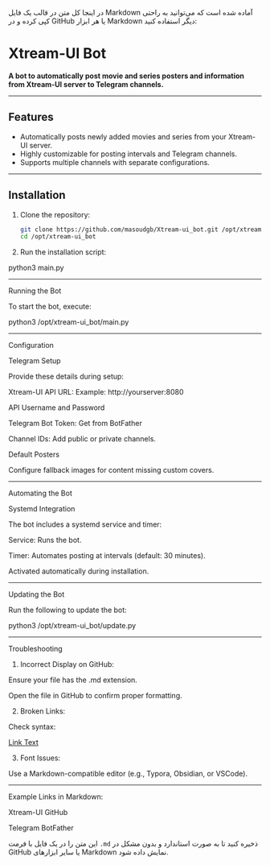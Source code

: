 در اینجا کل متن در قالب یک فایل Markdown آماده شده است که می‌توانید به راحتی کپی کرده و در GitHub یا هر ابزار Markdown دیگر استفاده کنید:

# Xtream-UI Bot

**A bot to automatically post movie and series posters and information from Xtream-UI server to Telegram channels.**

---

## Features

- Automatically posts newly added movies and series from your Xtream-UI server.
- Highly customizable for posting intervals and Telegram channels.
- Supports multiple channels with separate configurations.

---

## Installation

1. Clone the repository:

   ```bash
   git clone https://github.com/masoudgb/Xtream-ui_bot.git /opt/xtream-ui_bot
   cd /opt/xtream-ui_bot

2. Run the installation script:

python3 main.py




---

Running the Bot

To start the bot, execute:

python3 /opt/xtream-ui_bot/main.py


---

Configuration

Telegram Setup

Provide these details during setup:

Xtream-UI API URL: Example: http://yourserver:8080

API Username and Password

Telegram Bot Token: Get from BotFather

Channel IDs: Add public or private channels.


Default Posters

Configure fallback images for content missing custom covers.


---

Automating the Bot

Systemd Integration

The bot includes a systemd service and timer:

Service: Runs the bot.

Timer: Automates posting at intervals (default: 30 minutes).


Activated automatically during installation.


---

Updating the Bot

Run the following to update the bot:

python3 /opt/xtream-ui_bot/update.py


---

Troubleshooting

1. Incorrect Display on GitHub:

Ensure your file has the .md extension.

Open the file in GitHub to confirm proper formatting.



2. Broken Links:

Check syntax:

[Link Text](https://example.com)



3. Font Issues:

Use a Markdown-compatible editor (e.g., Typora, Obsidian, or VSCode).





---

Example Links in Markdown:

Xtream-UI GitHub

Telegram BotFather


این متن را در یک فایل با فرمت `.md` ذخیره کنید تا به صورت استاندارد و بدون مشکل در GitHub یا سایر ابزارهای Markdown نمایش داده شود.


